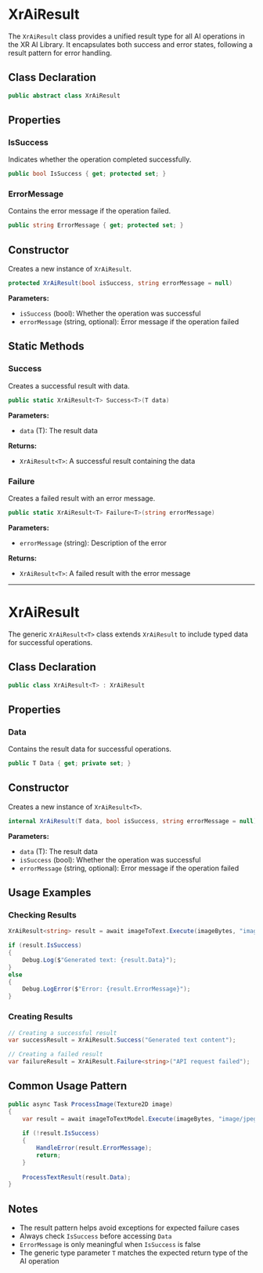 # XrAiResult

The `XrAiResult` class provides a unified result type for all AI operations in the XR AI Library. It encapsulates both success and error states, following a result pattern for error handling.

## Class Declaration

```csharp
public abstract class XrAiResult
```

## Properties

### IsSuccess

Indicates whether the operation completed successfully.

```csharp
public bool IsSuccess { get; protected set; }
```

### ErrorMessage

Contains the error message if the operation failed.

```csharp
public string ErrorMessage { get; protected set; }
```

## Constructor

Creates a new instance of `XrAiResult`.

```csharp
protected XrAiResult(bool isSuccess, string errorMessage = null)
```

**Parameters:**
- `isSuccess` (bool): Whether the operation was successful
- `errorMessage` (string, optional): Error message if the operation failed

## Static Methods

### Success<T>

Creates a successful result with data.

```csharp
public static XrAiResult<T> Success<T>(T data)
```

**Parameters:**
- `data` (T): The result data

**Returns:**
- `XrAiResult<T>`: A successful result containing the data

### Failure<T>

Creates a failed result with an error message.

```csharp
public static XrAiResult<T> Failure<T>(string errorMessage)
```

**Parameters:**
- `errorMessage` (string): Description of the error

**Returns:**
- `XrAiResult<T>`: A failed result with the error message

---

# XrAiResult<T>

The generic `XrAiResult<T>` class extends `XrAiResult` to include typed data for successful operations.

## Class Declaration

```csharp
public class XrAiResult<T> : XrAiResult
```

## Properties

### Data

Contains the result data for successful operations.

```csharp
public T Data { get; private set; }
```

## Constructor

Creates a new instance of `XrAiResult<T>`.

```csharp
internal XrAiResult(T data, bool isSuccess, string errorMessage = null)
```

**Parameters:**
- `data` (T): The result data
- `isSuccess` (bool): Whether the operation was successful
- `errorMessage` (string, optional): Error message if the operation failed

## Usage Examples

### Checking Results

```csharp
XrAiResult<string> result = await imageToText.Execute(imageBytes, "image/jpeg");

if (result.IsSuccess)
{
    Debug.Log($"Generated text: {result.Data}");
}
else
{
    Debug.LogError($"Error: {result.ErrorMessage}");
}
```

### Creating Results

```csharp
// Creating a successful result
var successResult = XrAiResult.Success("Generated text content");

// Creating a failed result
var failureResult = XrAiResult.Failure<string>("API request failed");
```

## Common Usage Pattern

```csharp
public async Task ProcessImage(Texture2D image)
{
    var result = await imageToTextModel.Execute(imageBytes, "image/jpeg");
    
    if (!result.IsSuccess)
    {
        HandleError(result.ErrorMessage);
        return;
    }
    
    ProcessTextResult(result.Data);
}
```

## Notes

- The result pattern helps avoid exceptions for expected failure cases
- Always check `IsSuccess` before accessing `Data`
- `ErrorMessage` is only meaningful when `IsSuccess` is false
- The generic type parameter `T` matches the expected return type of the AI operation

